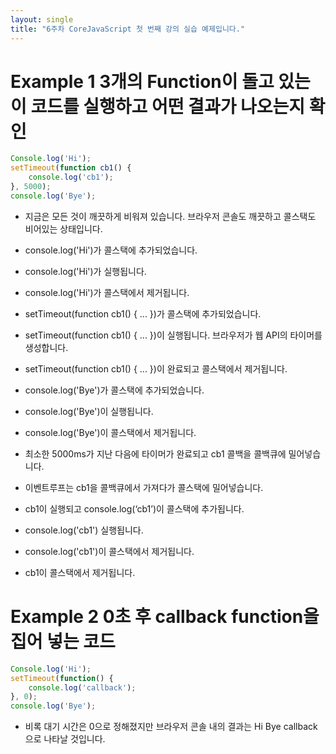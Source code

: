 ```yaml
---
layout: single
title: "6주차 CoreJavaScript 첫 번째 강의 실습 예제입니다."
---
```


# Example 1 3개의 Function이 돌고 있는 이 코드를 실행하고 어떤 결과가 나오는지 확인
```js
Console.log('Hi');
setTimeout(function cb1() {
    console.log('cb1');
}, 5000);
console.log('Bye');
```
- 지금은 모든 것이 깨끗하게 비워져 있습니다. 브라우저 콘솔도 깨끗하고 콜스택도 비어있는 상태입니다.
  
- console.log('Hi')가 콜스택에 추가되었습니다.
  
- console.log('Hi')가 실행됩니다.
  
- console.log('Hi')가 콜스택에서 제거됩니다.
  
- setTimeout(function cb1() { ... })가 콜스택에 추가되었습니다.
  
- setTimeout(function cb1() { ... })이 실행됩니다. 브라우저가 웹 API의 타이머를 생성합니다.
  
- setTimeout(function cb1() { ... })이 완료되고 콜스택에서 제거됩니다.
  
- console.log('Bye')가 콜스택에 추가되었습니다.
  
- console.log('Bye')이 실행됩니다.
  
- console.log('Bye')이 콜스택에서 제거됩니다.
  
- 최소한 5000ms가 지난 다음에 타이머가 완료되고 cb1 콜백을 콜백큐에 밀어넣습니다.
  
- 이벤트루프는 cb1을 콜백큐에서 가져다가 콜스택에 밀어넣습니다.
  
- cb1이 실행되고 console.log(‘cb1’)이 콜스택에 추가됩니다.
  
- console.log('cb1') 실행됩니다.
  
- console.log('cb1')이 콜스택에서 제거됩니다.
  
- cb1이 콜스택에서 제거됩니다.
  
# Example 2 0초 후 callback function을 집어 넣는 코드
```js
Console.log('Hi');
setTimeout(function() {
    console.log('callback');
}, 0);
console.log('Bye');
```
- 비록 대기 시간은 0으로 정해졌지만 브라우저 콘솔 내의 결과는 Hi Bye callback으로 나타날 것입니다.
